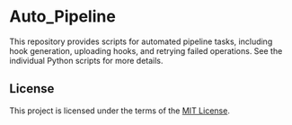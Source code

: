 # Auto_Pipeline

This repository provides scripts for automated pipeline tasks, including hook generation, uploading hooks, and retrying failed operations. See the individual Python scripts for more details.

## License

This project is licensed under the terms of the [MIT License](LICENSE).
